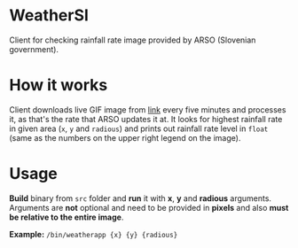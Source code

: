 # WeatherSI
Client for checking rainfall rate image provided by ARSO (Slovenian government).

# How it works
Client downloads live GIF image from <a href="http://www.arso.gov.si/vreme/napovedi%20in%20podatki/radar_anim.gif">link</a> every five minutes and processes it, as that's the rate that ARSO updates it at. It looks for highest rainfall rate in given area (`x`, `y` and `radious`) and prints out rainfall rate level in `float` (same as the numbers on the upper right legend on the image).

# Usage
**Build** binary from `src` folder and **run** it with **x**, **y** and **radious** arguments. Arguments are **not** optional and need to be provided in **pixels** and also **must be relative to the entire image**. 

**Example:** ```/bin/weatherapp {x} {y} {radious}```